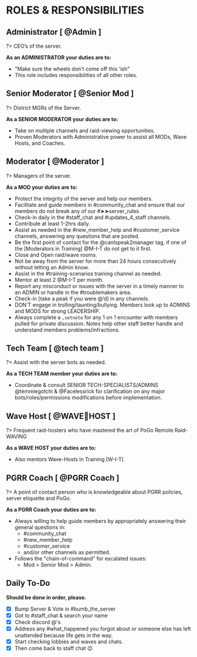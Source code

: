# ROLES & RESPONSIBILITIES

## Administrator [ <span class="text-lime">@Admin</span> ]
?> CEO’s of the server.

**As an ADMINISTRATOR your duties are to:**
- "Make sure the wheels don't come off this 'ish"
- This role includes responsibilities of all other roles.

## Senior Moderator [ <span class="text-purple">@Senior Mod</span> ]
?> District MGRs of the Server.

**As a SENIOR MODERATOR your duties are to:**
- Take on multiple channels and raid-viewing opportunities. 
- Proven Moderators with Administrative power to assist all MODs, Wave Hosts, and Coaches.

## Moderator [ <span class="text-pink">@Moderator</span> ]
?> Managers of the server.

**As a MOD your duties are to:**

-  Protect the integrity of the server and help our members.
- Facilitate and guide members in <span class="text-blue">#community_chat</span> and ensure that our members do not break any of our <span class="text-blue">#➤➤server_rules</span>
- Check-in daily in the <span class="text-blue">#staff_chat</span> and #updates_4_staff channels.
- Contribute at least 1-2hrs daily.
- Assist as needed in the <span class="text-blue">#new_member_help</span> and <span class="text-blue">#customer_service</span> channels, answering any questions that are posted. 
- Be the first point of contact for the <span class="text-green">@canIspeak2manager</span> tag, if one of the [Moderators in Training] <span class="text-red">@M-I-T</span> do not get to it first.
- Close and Open raid/wave rooms.
- Not be away from the server for more than 24 hours consecutively without letting an Admin know.
- Assist in the <span class="text-blue">#training-scenarios</span> training channel as needed.
- Mentor at least 2  <span class="text-red">@M-I-T</span> per month.
- Report any misconduct or issues with the server in a timely manner to an ADMIN or handle in the <span class="text-blue">#troublemakers</span> area.
- Check-in [take a peak if you were @‘d] in any channels.
- DON'T engage in trolling/taunting/bullying. Members look up to ADMINS and MODS for strong LEADERSHIP.
- Always complete a `,setnote` for any 1 on 1 encounter with members pulled for private discussion. Notes help other staff better handle and understand  members problems/infractions.

## Tech Team [ <span class="text-orange">@tech team</span> ]

?> Assist with the server bots as needed.

**As a TECH TEAM member your duties are to:**

- Coordinate & consult SENIOR TECH-SPECIALISTS/ADMINS <span class="text-lime">@temmiegotchi</span> & <span class="text-lime">@Facelessrick</span> for clarification on any major bots/roles/permissions modifications before implementation.

## Wave Host [ <span class="text-wave-host">@WAVE🌊HOST</span> ]
?> Frequent raid-hosters who have mastered the art of PoGo Remote Raid-WAVING

**As a WAVE HOST your duties are to:**
- Also mentors Wave-Hosts in Training [W-I-T]

## PGRR Coach [ <span class="text-coach">@PGRR Coach</span> ]

?> A point of contact person who is knowledgeable about PGRR policies, server etiquette and PoGo. 

**As a PGRR Coach your duties are to:**

- Always willing to help guide members by appropriately answering their general questions in:
	- <span class="text-channel">#community_chat</span>
	- <span class="text-channel">#new_member_help</span>
	- <span class="text-channel">#customer_service</span>
	- and/or other channels as permitted. 
- Follows the "chain-of-command" for escalated issues:
	- Mod > Senior Mod > Admin.


## Daily To-Do

**Should be done in order, please.**

- [x] Bump Server & Vote in <span class="text-channel">#bumb_the_server</span>
- [x] Got to <span class="text-channel">#staff_chat</span> & search your name
- [x] Check discord @'s
- [x] Address any <span class="text-channel">#what_happened</span> you forgot about or someone else has left unattended because life gets in the way.
- [x] Start checking lobbies and waves and chats.
- [x] Then come back to staff chat :wink: